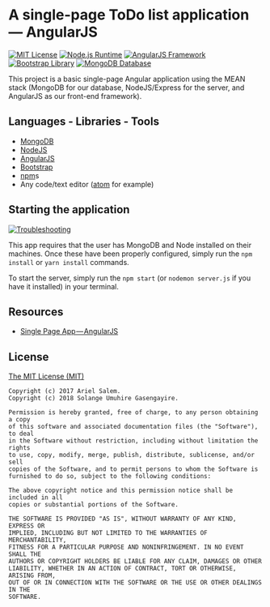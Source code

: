 # A single-page ToDo list application — AngularJS

[![MIT License](https://img.shields.io/badge/license-MIT%20License-green.svg)](https://github.com/SolangeUG/todo-list-app/blob/master/LICENSE)
[![Node.js Runtime](https://img.shields.io/badge/runtime-NodeJS-026E00.svg)](https://nodejs.org/en/)
[![AngularJS Framework](https://img.shields.io/badge/framework-AngularJS-DD0031.svg)](https://angular.io/)
[![Bootstrap Library](https://img.shields.io/badge/library-Bootstrap-8E44AD.svg)](http://getbootstrap.com/)
[![MongoDB Database](https://img.shields.io/badge/database-MongoDB-77C04F.svg)](https://www.mongodb.com/)

This project is a basic single-page Angular application using the MEAN stack (MongoDB for our database, NodeJS/Express for the server, and AngularJS as our front-end framework).

## Languages - Libraries - Tools

- [MongoDB](https://www.mongodb.com/)
- [NodeJS](https://nodejs.org/en/)
- [AngularJS](https://angular.io/)
- [Bootstrap](http://getbootstrap.com/docs/4.0/getting-started/download/)
- [npm](https://www.npmjs.com/get-npm)s
- Any code/text editor ([atom](https://atom.io/) for example)

## Starting the application

[![Troubleshooting](https://img.shields.io/badge/building-failing-B71C1C.svg)](https://github.com/Asalem1/Angular_Template)

This app requires that the user has MongoDB and Node installed on their machines. Once these have been properly configured, simply run the `npm install` or `yarn install` commands.

To start the server, simply run the `npm start` (or `nodemon server.js` if you have it installed) in your terminal.

## Resources

- [Single Page App — AngularJS](https://codeburst.io/single-page-app-angularjs-e2fe3d838388)

## License

[The MIT License (MIT)](https://opensource.org/licenses/MIT)

````
Copyright (c) 2017 Ariel Salem.
Copyright (c) 2018 Solange Umuhire Gasengayire.

Permission is hereby granted, free of charge, to any person obtaining a copy
of this software and associated documentation files (the "Software"), to deal
in the Software without restriction, including without limitation the rights
to use, copy, modify, merge, publish, distribute, sublicense, and/or sell
copies of the Software, and to permit persons to whom the Software is
furnished to do so, subject to the following conditions:

The above copyright notice and this permission notice shall be included in all
copies or substantial portions of the Software.

THE SOFTWARE IS PROVIDED "AS IS", WITHOUT WARRANTY OF ANY KIND, EXPRESS OR
IMPLIED, INCLUDING BUT NOT LIMITED TO THE WARRANTIES OF MERCHANTABILITY,
FITNESS FOR A PARTICULAR PURPOSE AND NONINFRINGEMENT. IN NO EVENT SHALL THE
AUTHORS OR COPYRIGHT HOLDERS BE LIABLE FOR ANY CLAIM, DAMAGES OR OTHER
LIABILITY, WHETHER IN AN ACTION OF CONTRACT, TORT OR OTHERWISE, ARISING FROM,
OUT OF OR IN CONNECTION WITH THE SOFTWARE OR THE USE OR OTHER DEALINGS IN THE
SOFTWARE.

````
